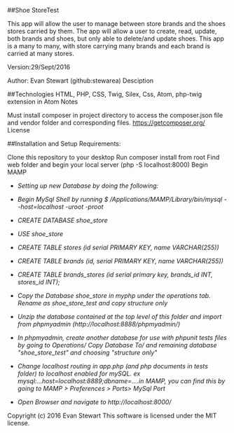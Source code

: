 ##Shoe StoreTest

This app will allow the user to manage between store brands and the shoes stores carried by them. The app will allow a user to create, read, update, both brands and shoes, but only able to delete/and update shoes. This app is a many to many, with store carrying many brands and each brand is carried at many stores.

  Version:29/Sept/2016

Author: Evan Stewart (github:stewarea) Desciption

##Technologies
HTML, PHP, CSS, Twig, Silex, Css, Atom, php-twig extension in Atom Notes

Must install composer in project directory to access the composer.json file and vendor folder and corresponding files. https://getcomposer.org/ License

##Installation and Setup Requirements:

Clone this repository to your desktop
Run composer install from root
Find web folder and begin your local server (php -S localhost:8000)
Begin MAMP

* _Setting up new Database by doing the following:_
* _Begin MySql Shell by running $ /Applications/MAMP/Library/bin/mysql --host=localhost -uroot -proot_
* _CREATE DATABASE shoe_store_
* _USE shoe_store_
* _CREATE TABLE stores (id serial PRIMARY KEY, name VARCHAR(255))_
* _CREATE TABLE brands (id, serial PRIMARY KEY, name VARCHAR(255))_
* _CREATE TABLE brands_stores (id serial primary key, brands_id INT, stores_id INT);_
* _Copy the Database shoe_store in myphp under the operations tab.  Rename as shoe_store_test and copy structure only_
* _Unzip the database contained at the top level of this folder and import from phpmyadmin (http://localhost:8888/phpmyadmin/)_
* _In phpmyadmin, create another database for use with phpunit tests files by going to Operations/ Copy Database To/ and remaining database "shoe_store_test" and choosing "structure only"_

* _Change localhost routing in app.php (and php documents in tests folder) to localhost enabled for mySQL. ex mysql:...host=localhost:8889;dbname=....in MAMP, you can find this by going to MAMP > Preferences > Ports> MySql Port_

* _Open Browser and navigate to http://localhost:8000/_

Copyright (c) 2016 Evan Stewart This software is licensed under the MIT license.
